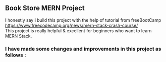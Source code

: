 
## Book Store MERN Project
I honestly say i build this project with the help of tutorial from freeBootCamp https://www.freecodecamp.org/news/mern-stack-crash-course/ <br>
This project is really helpful & excellent for beginners who want to learn MERN Stack. <br>

### I have made some changes and improvements in this project as follows : <br>




